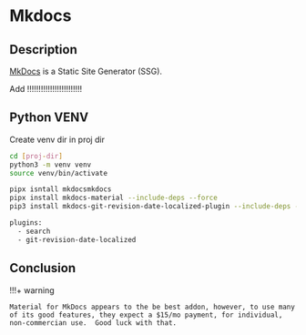 # Mkdocs

## Description

[MkDocs](https://www.mkdocs.org) is  a Static Site Generator (SSG).



Add !!!!!!!!!!!!!!!!!!!!!!!!

## Python VENV

Create venv dir in proj dir

```bash
cd [proj-dir]
python3 -m venv venv
source venv/bin/activate
```

```bash
pipx isntall mkdocsmkdocs
pipx install mkdocs-material --include-deps --force
pip3 install mkdocs-git-revision-date-localized-plugin --include-deps --force
```

```bash
plugins:
  - search
  - git-revision-date-localized
```

## Conclusion

!!!+ warning

    Material for MkDocs appears to the be best addon, however, to use many of its good features, they expect a $15/mo payment, for individual, non-commercian use.  Good luck with that.  


